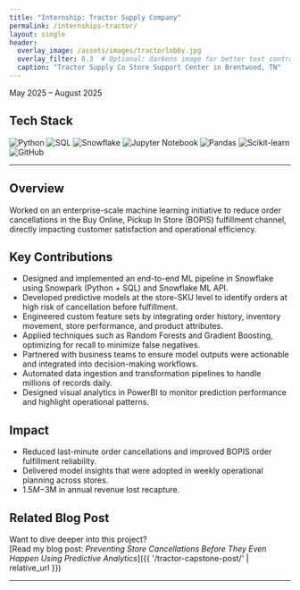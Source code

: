 ```yaml
---
title: "Internship: Tractor Supply Company"
permalink: /internships-tractor/
layout: single
header:
  overlay_image: /assets/images/tractorlobby.jpg
  overlay_filter: 0.3  # Optional: darkens image for better text contrast
  caption: "Tractor Supply Co Store Support Center in Brentwood, TN"
---
```


May 2025 – August 2025

<section class="tech-stack">
  <h2>Tech Stack</h2>
  <div class="tech-logos">
    <img src="{{ '/assets/logos/python.svg' | relative_url }}" alt="Python" title="Python">
    <img src="{{ '/assets/logos/sql.png' | relative_url }}" alt="SQL" title="SQL">
    <img src="{{ '/assets/logos/snowflake.svg' | relative_url }}" alt="Snowflake" title="Snowflake">
    <img src="{{ '/assets/logos/jupyter.svg' | relative_url }}" alt="Jupyter Notebook" title="Jupyter Notebook">
    <img src="{{ '/assets/logos/pandas.svg' | relative_url }}" alt="Pandas" title="Pandas">
    <img src="{{ '/assets/logos/scikitlearn.svg' | relative_url }}" alt="Scikit-learn" title="Scikit-learn">
    <img src="{{ '/assets/logos/github.svg' | relative_url }}" alt="GitHub" title="GitHub">
  </div>
</section>

---
## Overview
Worked on an enterprise-scale machine learning initiative to reduce order cancellations in the Buy Online, Pickup In Store (BOPIS) fulfillment channel, directly impacting customer satisfaction and operational efficiency.

## Key Contributions
- Designed and implemented an end-to-end ML pipeline in Snowflake using Snowpark (Python + SQL) and Snowflake ML API.
- Developed predictive models at the store-SKU level to identify orders at high risk of cancellation before fulfillment.
- Engineered custom feature sets by integrating order history, inventory movement, store performance, and product attributes.
- Applied techniques such as Random Forests and Gradient Boosting, optimizing for recall to minimize false negatives.
- Partnered with business teams to ensure model outputs were actionable and integrated into decision-making workflows.
- Automated data ingestion and transformation pipelines to handle millions of records daily.
- Designed visual analytics in PowerBI to monitor prediction performance and highlight operational patterns.

## Impact

- Reduced last-minute order cancellations and improved BOPIS order fulfillment reliability.
- Delivered model insights that were adopted in weekly operational planning across stores.
- $1.5M-$3M in annual revenue lost recapture.

## Related Blog Post
Want to dive deeper into this project?  
[Read my blog post: *Preventing Store Cancellations Before They Even Happen Using Predictive Analytics*]({{ '/tractor-capstone-post/' | relative_url }})

---